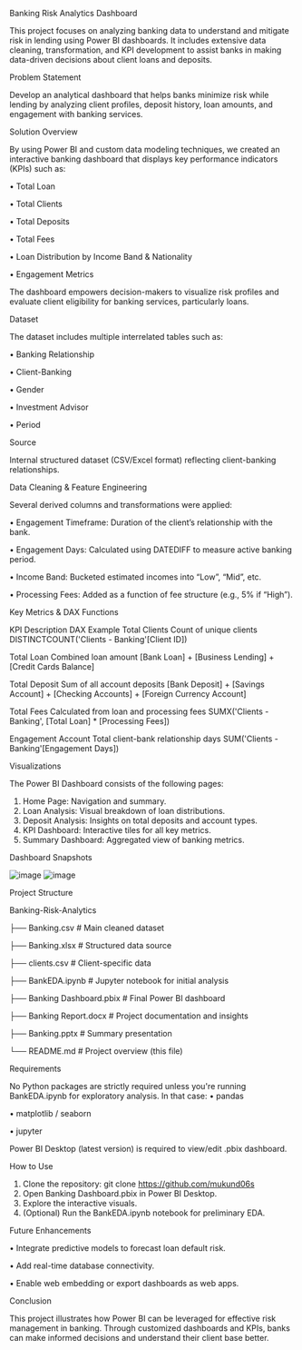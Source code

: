 Banking Risk Analytics Dashboard

This project focuses on analyzing banking data to understand and mitigate risk in lending using Power BI dashboards. It includes extensive data cleaning, transformation, and KPI development to assist banks in making data-driven decisions about client loans and deposits.

Problem Statement

Develop an analytical dashboard that helps banks minimize risk while lending by analyzing client profiles, deposit history, loan amounts, and engagement with banking services.

Solution Overview

By using Power BI and custom data modeling techniques, we created an interactive banking dashboard that displays key performance indicators (KPIs) such as:

•	Total Loan

•	Total Clients

•	Total Deposits

•	Total Fees

•	Loan Distribution by Income Band & Nationality

•	Engagement Metrics

The dashboard empowers decision-makers to visualize risk profiles and evaluate client eligibility for banking services, particularly loans.

Dataset

The dataset includes multiple interrelated tables such as:

•	Banking Relationship

•	Client-Banking

•	Gender

•	Investment Advisor

•	Period

Source

Internal structured dataset (CSV/Excel format) reflecting client-banking relationships.

Data Cleaning & Feature Engineering

Several derived columns and transformations were applied:

•	Engagement Timeframe: Duration of the client’s relationship with the bank.

•	Engagement Days: Calculated using DATEDIFF to measure active banking period.

•	Income Band: Bucketed estimated incomes into “Low”, “Mid”, etc.

•	Processing Fees: Added as a function of fee structure (e.g., 5% if “High”).

Key Metrics & DAX Functions

KPI	Description	DAX Example
Total Clients	Count of unique clients	DISTINCTCOUNT('Clients - Banking'[Client ID])

Total Loan	Combined loan amount	[Bank Loan] + [Business Lending] + [Credit Cards Balance]

Total Deposit	Sum of all account deposits	[Bank Deposit] + [Savings Account] + [Checking Accounts] + [Foreign Currency Account]

Total Fees	Calculated from loan and processing fees	SUMX('Clients - Banking', [Total Loan] * [Processing Fees])

Engagement Account	Total client-bank relationship days	SUM('Clients - Banking'[Engagement Days])

Visualizations

The Power BI Dashboard consists of the following pages:
1.	Home Page: Navigation and summary.
2.	Loan Analysis: Visual breakdown of loan distributions.
3.	Deposit Analysis: Insights on total deposits and account types.
4.	KPI Dashboard: Interactive tiles for all key metrics.
5.	Summary Dashboard: Aggregated view of banking metrics.

Dashboard Snapshots

![image](https://github.com/user-attachments/assets/796e41d5-f117-4ef0-93c8-15f441645304)
![image](https://github.com/user-attachments/assets/d8d46aca-050f-4508-a49e-4cc3975fced8)

Project Structure

Banking-Risk-Analytics

├── Banking.csv               # Main cleaned dataset

├── Banking.xlsx              # Structured data source

├── clients.csv               # Client-specific data

├── BankEDA.ipynb            # Jupyter notebook for initial analysis

├── Banking Dashboard.pbix    # Final Power BI dashboard

├── Banking Report.docx       # Project documentation and insights

├── Banking.pptx              # Summary presentation

└── README.md                 # Project overview (this file)

Requirements

No Python packages are strictly required unless you're running BankEDA.ipynb for exploratory analysis. In that case:
•	pandas

•	matplotlib / seaborn

•	jupyter

Power BI Desktop (latest version) is required to view/edit .pbix dashboard.

How to Use

1.	Clone the repository:
git clone https://github.com/mukund06s
2.	Open Banking Dashboard.pbix in Power BI Desktop.
3.	Explore the interactive visuals.
4.	(Optional) Run the BankEDA.ipynb notebook for preliminary EDA.

Future Enhancements

•	Integrate predictive models to forecast loan default risk.

•	Add real-time database connectivity.

•	Enable web embedding or export dashboards as web apps.

Conclusion

This project illustrates how Power BI can be leveraged for effective risk management in banking. Through customized dashboards and KPIs, banks can make informed decisions and understand their client base better.

